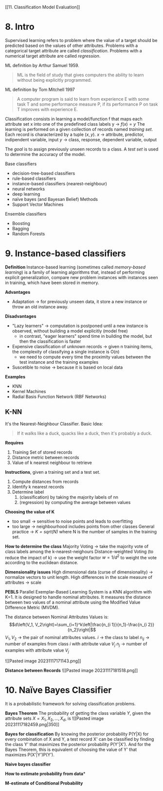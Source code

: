 [[11.  Classification Model Evaluation]]
# 8. Intro
Supervised learning refers to problem where the value of a target should be predicted based on the values of other attributes.
Problems with a categorical target attribute are called *classification*.
Problems with a numerical target attribute are called *regression*.

ML definition by Arthur Samuel 1959.
> ML is the field of study that gives computers the ability to learn without being explicitly programmed.

ML definition by Tom Mitchell 1997
> A computer program is said 
> to learn from experience E 
> with some task T
> and some performance measure P,
> if its performance P on task T improves with experience E.

Classification consists in learning a model/function f that maps each attribute set x into one of the predefined class labels y -> $f(x) = y$
The learning is performed on a given collection of records named *training set*.
Each record is characterized by a tuple $(x,y)$.
$x$ -> attribute, predictor, indipendent variable, input
$y$ -> class, response, dependent variable, output

The *goal* is to assign previously unseen records to a class.
A *test set* is used to determine the accuracy of the model.

Base classifiers
- decision-tree-based classifiers
- rule-based classifiers
- instance-based classifiers (nearest-neighbour)
- neural networks
- deep learning
- naïve bayes (and Bayesan Belief) Methods
- Support Vector Machines

Ensemble classifiers
- Boosting
- Bagging
- Random Forests

# 9. Instance-based classifiers
**Definition**
Instance-based learning (sometimes called *memory-based learning*) is a family of learning algorithms that, instead of performing explicit generalization, compare new problem instances with instances seen in training, which have been stored in memory.

**Advantages**
- Adaptation -> for previously unseen data, it store a new instance or throw an old instance away.

**Disadvantages**
- "Lazy learners" -> computation is postponed until a new instance is observed, without building a model explicitly (model free)
	- in contrast, "eager learners" spend time in building the model, but then the classification is faster
- Expensive classification of unknown records -> given n training items, the complexity of classifying a single instance is O(n)
	- we need to compute every time the proximity values between the test instance and the training examples
- Suscetible to noise -> because it is based on local data

**Examples**
- KNN
- Kernel Machines
- Radial Basis Function Network (RBF Networks)

## K-NN
It's the Nearest-Neighbour Classifier.
Basic Idea:
> If it walks like a duck, quacks like a duck, then it's probably a duck.

**Requires**
1. Training Set of stored records
2. Distance metric between records
3. Value of k nearest neighbour to retrieve

**Instructions**, given a training set and a test set.
1. Compute distances from records
2. Identify k nearest records
3. Determine label
	1. (classification) by taking the majority labels of nn
	2. (regression) by computing the average between values

**Choosing the value of K**
- too small -> sensitive to noise points and leads to overfitting
- too large -> neighbourhood includes points from other classes
General practice ->  *$K=sqrt(N)$* where N is the number of samples in the training set.

**How to determine the class**
Majority Voting
-> take the majority vote of class labels among the k-nearest-neighours
Distance-weighted Voting (to reduce the impact of k)
-> use the weight factor $w=1/d^2$ to weight the vote according to the euclidean distance.

**Dimensionality issues**
High dimensional data (curse of dimensionality) -> normalize vectors to unit length.
High differences in the scale measure of attributes -> scale

**PEBLS**
Parallel Exemplar-Based Learning System is a KNN algorithm with K=1.
It is designed to handle nominal attributes.
It measures the distance between two values of a nominal attribute using the Modified Value Difference Metric (MVDM).

The distance between Nominal Attributes Values is: $$d\left(V_1, V_2\right)=\sum_{i=1}^k\left|\frac{n_{i 1}}{n_1}-\frac{n_{i 2}}{n_2}\right|$$$V_1,V_2$ -> the pair of nominal attributes values.
$i$ -> the class to label 
$n_{ij}$ -> number of examples from class $i$ with attribute value $V_j$
$n_j$ -> number of examples with attribute value $V_j$

![[Pasted image 20231117171143.png]]

**Distance between Records**
![[Pasted image 20231117181518.png]]


# 10. Naïve Bayes Classifier
It is a probabilistic framework for solving classification problems.

**Bayes Theorem**
The probability of getting the class variable $Y$,
given the attribute sets $X={X_1,X_2,...,X_d}$, is
![[Pasted image 20231117182459.png|350]]

**Bayes for classification**
By knowing the posterior probability P(Y|X) for every combination of X and Y, a test record X' can be classified by finding the class Y' that maximizes the posterior probability P(Y'|X').
And for the Bayes Theorem, this is equivalent of choosing the value of Y' that maximizes P(X'|Y')P(Y').

**Naive bayes classifier**


**How to estimate probability from data***


**M-estimate of Conditional Probability**


















